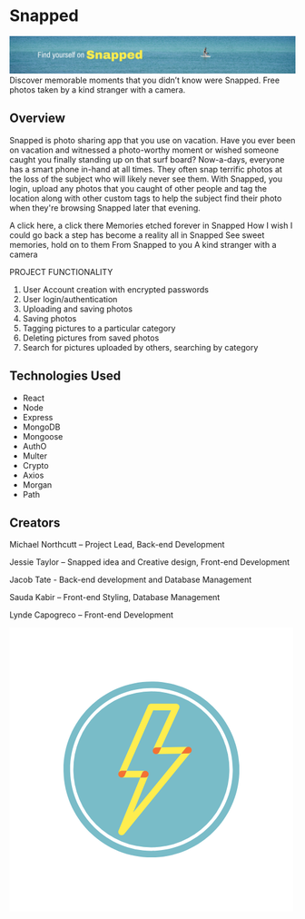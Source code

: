 # Snapped
![](client/src/assets/homeImageCrop.png)
Discover memorable moments that you didn’t know were Snapped. Free photos taken by a kind stranger with a camera.
## Overview
Snapped is photo sharing app that you use on vacation. Have you ever been on vacation and witnessed a photo-worthy moment or wished someone caught you finally standing up on that surf board? Now-a-days, everyone has a smart phone in-hand at all times. They often snap terrific photos at the loss of the subject who will likely never see them. With Snapped, you login, upload any photos that you caught of other people and tag the location along with other custom tags to help the subject find their photo when they're browsing Snapped later that evening.

A click here, a click there
Memories etched forever in Snapped
How I wish I could go back a step
has become a reality all in Snapped
See sweet memories, hold on to them
From Snapped to you
A kind stranger with a camera


PROJECT FUNCTIONALITY
1. User Account creation with encrypted passwords
2. User login/authentication
3. Uploading and saving photos 
4. Saving photos
5. Tagging pictures to a particular category
6. Deleting pictures from saved photos
7. Search for pictures uploaded by others, searching by category


## Technologies Used
- React
- Node
- Express
- MongoDB
- Mongoose
- AuthO
- Multer
- Crypto
- Axios
- Morgan
- Path

## Creators
  Michael Northcutt – Project Lead, Back-end Development
  
  Jessie Taylor – Snapped idea and Creative design, Front-end Development
  
  Jacob Tate -  Back-end development and Database Management
  
  Sauda Kabir – Front-end Styling, Database Management
  
  Lynde Capogreco – Front-end Development


![](client/public/assets/Snapped_Logo.png)

